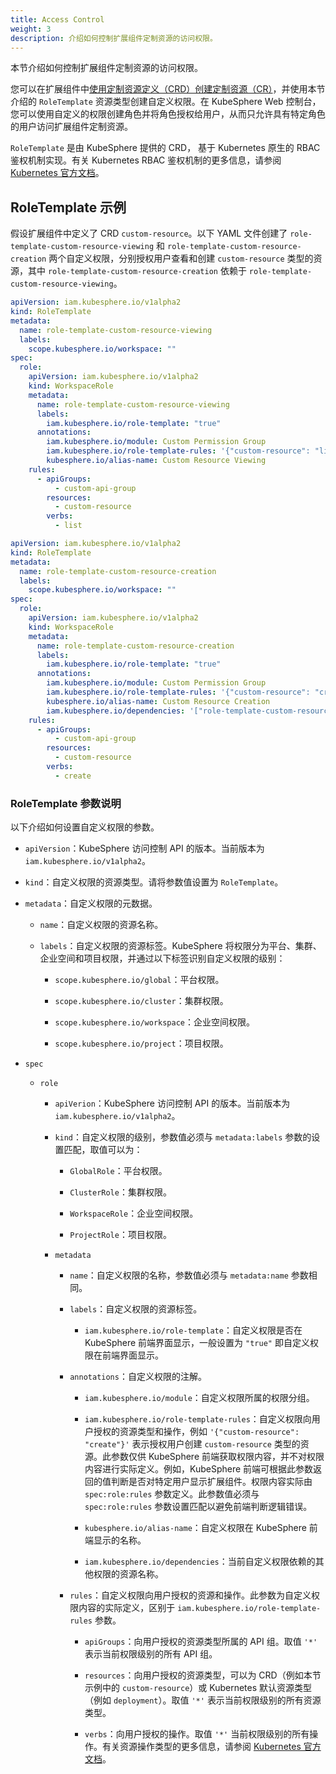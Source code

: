 ```yaml
---
title: Access Control
weight: 3
description: 介绍如何控制扩展组件定制资源的访问权限。
---
```


本节介绍如何控制扩展组件定制资源的访问权限。

您可以在扩展组件中[使用定制资源定义（CRD）创建定制资源（CR）](https://kubernetes.io/zh-cn/docs/concepts/extend-kubernetes/api-extension/custom-resources/)，并使用本节介绍的 `RoleTemplate` 资源类型创建自定义权限。在 KubeSphere Web 控制台，您可以使用自定义的权限创建角色并将角色授权给用户，从而只允许具有特定角色的用户访问扩展组件定制资源。

`RoleTemplate` 是由 KubeSphere 提供的 CRD， 基于 Kubernetes 原生的 RBAC 鉴权机制实现。有关 Kubernetes RBAC 鉴权机制的更多信息，请参阅 [Kubernetes 官方文档](https://kubernetes.io/zh-cn/docs/reference/access-authn-authz/rbac/#clusterrole-example)。

## RoleTemplate 示例

假设扩展组件中定义了 CRD `custom-resource`。以下 YAML 文件创建了 `role-template-custom-resource-viewing` 和 `role-template-custom-resource-creation` 两个自定义权限，分别授权用户查看和创建 `custom-resource` 类型的资源，其中 `role-template-custom-resource-creation` 依赖于 `role-template-custom-resource-viewing`。

```yaml
apiVersion: iam.kubesphere.io/v1alpha2
kind: RoleTemplate
metadata:
  name: role-template-custom-resource-viewing
  labels:
    scope.kubesphere.io/workspace: ""
spec:
  role:
    apiVersion: iam.kubesphere.io/v1alpha2
    kind: WorkspaceRole
    metadata:
      name: role-template-custom-resource-viewing
      labels:
        iam.kubesphere.io/role-template: "true"
      annotations:
        iam.kubesphere.io/module: Custom Permission Group
        iam.kubesphere.io/role-template-rules: '{"custom-resource": "list"}'
        kubesphere.io/alias-name: Custom Resource Viewing
    rules:
      - apiGroups:
          - custom-api-group
        resources:
          - custom-resource
        verbs:
          - list
```

```yaml
apiVersion: iam.kubesphere.io/v1alpha2
kind: RoleTemplate
metadata:
  name: role-template-custom-resource-creation
  labels:
    scope.kubesphere.io/workspace: ""
spec:
  role:
    apiVersion: iam.kubesphere.io/v1alpha2
    kind: WorkspaceRole
    metadata:
      name: role-template-custom-resource-creation
      labels:
        iam.kubesphere.io/role-template: "true"
      annotations:
        iam.kubesphere.io/module: Custom Permission Group
        iam.kubesphere.io/role-template-rules: '{"custom-resource": "create"}'
        kubesphere.io/alias-name: Custom Resource Creation
        iam.kubesphere.io/dependencies: '["role-template-custom-resource-viewing"]'
    rules:
      - apiGroups:
          - custom-api-group
        resources:
          - custom-resource
        verbs:
          - create
```

### RoleTemplate 参数说明

以下介绍如何设置自定义权限的参数。

* `apiVersion`：KubeSphere 访问控制 API 的版本。当前版本为 `iam.kubesphere.io/v1alpha2`。

* `kind`：自定义权限的资源类型。请将参数值设置为 `RoleTemplate`。

* `metadata`：自定义权限的元数据。

  * `name`：自定义权限的资源名称。

  * `labels`：自定义权限的资源标签。KubeSphere 将权限分为平台、集群、企业空间和项目权限，并通过以下标签识别自定义权限的级别：

    * `scope.kubesphere.io/global`：平台权限。

    * `scope.kubesphere.io/cluster`：集群权限。

    * `scope.kubesphere.io/workspace`：企业空间权限。

    * `scope.kubesphere.io/project`：项目权限。

* `spec`

  * `role`

    * `apiVerion`：KubeSphere 访问控制 API 的版本。当前版本为 `iam.kubesphere.io/v1alpha2`。

    * `kind`：自定义权限的级别，参数值必须与 `metadata:labels` 参数的设置匹配，取值可以为：

      * `GlobalRole`：平台权限。

      * `ClusterRole`：集群权限。

      * `WorkspaceRole`：企业空间权限。

      * `ProjectRole`：项目权限。

    * `metadata`

      * `name`：自定义权限的名称，参数值必须与 `metadata:name` 参数相同。

      * `labels`：自定义权限的资源标签。

        * `iam.kubesphere.io/role-template`：自定义权限是否在 KubeSphere 前端界面显示，一般设置为 `"true"` 即自定义权限在前端界面显示。

      * `annotations`：自定义权限的注解。

        * `iam.kubesphere.io/module`：自定义权限所属的权限分组。

        * `iam.kubesphere.io/role-template-rules`：自定义权限向用户授权的资源类型和操作，例如 `'{"custom-resource": "create"}'` 表示授权用户创建 `custom-resource` 类型的资源。此参数仅供 KubeSphere 前端获取权限内容，并不对权限内容进行实际定义。例如，KubeSphere 前端可根据此参数返回的值判断是否对特定用户显示扩展组件。权限内容实际由 `spec:role:rules` 参数定义。此参数值必须与 `spec:role:rules` 参数设置匹配以避免前端判断逻辑错误。

        * `kubesphere.io/alias-name`：自定义权限在 KubeSphere 前端显示的名称。

        * `iam.kubesphere.io/dependencies`：当前自定义权限依赖的其他权限的资源名称。

      * `rules`：自定义权限向用户授权的资源和操作。此参数为自定义权限内容的实际定义，区别于 `iam.kubesphere.io/role-template-rules` 参数。

        * `apiGroups`：向用户授权的资源类型所属的 API 组。取值 `'*'` 表示当前权限级别的所有 API 组。

        * `resources`：向用户授权的资源类型，可以为 CRD（例如本节示例中的 `custom-resource`）或 Kubernetes 默认资源类型（例如 `deployment`）。取值 `'*'` 表示当前权限级别的所有资源类型。

        * `verbs`：向用户授权的操作。取值 `'*'` 当前权限级别的所有操作。有关资源操作类型的更多信息，请参阅 [Kubernetes 官方文档](https://kubernetes.io/docs/reference/access-authn-authz/authorization/)。
